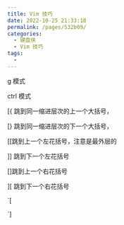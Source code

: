 ```yaml
---
title: Vim 技巧
date: 2022-10-25 21:33:18
permalink: /pages/532b09/
categories:
  - 键盘侠
  - Vim 技巧
tags:
  -
---
```


g 模式

ctrl 模式


[{ 跳到同一缩进层次的上一个大括号，

[} 跳到同一缩进层次的下一个大括号，

[[跳到上一个左花括号，注意是最外层的

]] 跳到下一个左花括号

[]跳到上一个右花括号

][ 跳到下一个右花括号

\`[

\`]

